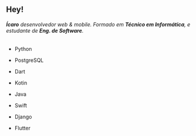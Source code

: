 ## Hey!

###### **Ícaro** desenvolvedor web & mobile. Formado em **Técnico em Informática**, e estudante de **Eng. de Software**.

- Python
- PostgreSQL
- Dart
- Kotin
- Java
- Swift

- Django
- Flutter 